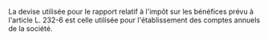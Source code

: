 La devise utilisée pour le rapport relatif à l'impôt sur les bénéfices prévu à l'article L. 232-6 est celle utilisée pour l'établissement des comptes annuels de la société.
